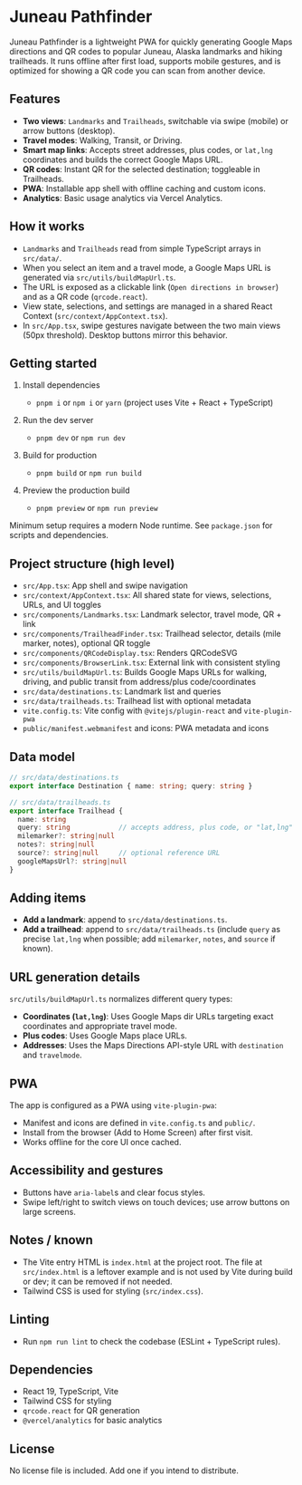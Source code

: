 # Juneau Pathfinder

Juneau Pathfinder is a lightweight PWA for quickly generating Google Maps directions and QR codes to popular Juneau, Alaska landmarks and hiking trailheads. It runs offline after first load, supports mobile gestures, and is optimized for showing a QR code you can scan from another device.

## Features

- **Two views**: `Landmarks` and `Trailheads`, switchable via swipe (mobile) or arrow buttons (desktop).
- **Travel modes**: Walking, Transit, or Driving.
- **Smart map links**: Accepts street addresses, plus codes, or `lat,lng` coordinates and builds the correct Google Maps URL.
- **QR codes**: Instant QR for the selected destination; toggleable in Trailheads.
- **PWA**: Installable app shell with offline caching and custom icons.
- **Analytics**: Basic usage analytics via Vercel Analytics.

## How it works

- `Landmarks` and `Trailheads` read from simple TypeScript arrays in `src/data/`.
- When you select an item and a travel mode, a Google Maps URL is generated via `src/utils/buildMapUrl.ts`.
- The URL is exposed as a clickable link (`Open directions in browser`) and as a QR code (`qrcode.react`).
- View state, selections, and settings are managed in a shared React Context (`src/context/AppContext.tsx`).
- In `src/App.tsx`, swipe gestures navigate between the two main views (50px threshold). Desktop buttons mirror this behavior.

## Getting started

1. Install dependencies

   - `pnpm i` or `npm i` or `yarn` (project uses Vite + React + TypeScript)

2. Run the dev server

   - `pnpm dev` or `npm run dev`

3. Build for production

   - `pnpm build` or `npm run build`

4. Preview the production build

   - `pnpm preview` or `npm run preview`

Minimum setup requires a modern Node runtime. See `package.json` for scripts and dependencies.

## Project structure (high level)

- `src/App.tsx`: App shell and swipe navigation
- `src/context/AppContext.tsx`: All shared state for views, selections, URLs, and UI toggles
- `src/components/Landmarks.tsx`: Landmark selector, travel mode, QR + link
- `src/components/TrailheadFinder.tsx`: Trailhead selector, details (mile marker, notes), optional QR toggle
- `src/components/QRCodeDisplay.tsx`: Renders QRCodeSVG
- `src/components/BrowserLink.tsx`: External link with consistent styling
- `src/utils/buildMapUrl.ts`: Builds Google Maps URLs for walking, driving, and public transit from address/plus code/coordinates
- `src/data/destinations.ts`: Landmark list and queries
- `src/data/trailheads.ts`: Trailhead list with optional metadata
- `vite.config.ts`: Vite config with `@vitejs/plugin-react` and `vite-plugin-pwa`
- `public/manifest.webmanifest` and icons: PWA metadata and icons

## Data model

```ts
// src/data/destinations.ts
export interface Destination { name: string; query: string }

// src/data/trailheads.ts
export interface Trailhead {
  name: string
  query: string            // accepts address, plus code, or "lat,lng"
  milemarker?: string|null
  notes?: string|null
  source?: string|null     // optional reference URL
  googleMapsUrl?: string|null
}
```

## Adding items

- **Add a landmark**: append to `src/data/destinations.ts`.
- **Add a trailhead**: append to `src/data/trailheads.ts` (include `query` as precise `lat,lng` when possible; add `milemarker`, `notes`, and `source` if known).

## URL generation details

`src/utils/buildMapUrl.ts` normalizes different query types:

- **Coordinates (`lat,lng`)**: Uses Google Maps dir URLs targeting exact coordinates and appropriate travel mode.
- **Plus codes**: Uses Google Maps place URLs.
- **Addresses**: Uses the Maps Directions API-style URL with `destination` and `travelmode`.

## PWA

The app is configured as a PWA using `vite-plugin-pwa`:

- Manifest and icons are defined in `vite.config.ts` and `public/`.
- Install from the browser (Add to Home Screen) after first visit.
- Works offline for the core UI once cached.

## Accessibility and gestures

- Buttons have `aria-label`s and clear focus styles.
- Swipe left/right to switch views on touch devices; use arrow buttons on large screens.

## Notes / known

- The Vite entry HTML is `index.html` at the project root. The file at `src/index.html` is a leftover example and is not used by Vite during build or dev; it can be removed if not needed.
- Tailwind CSS is used for styling (`src/index.css`).

## Linting

- Run `npm run lint` to check the codebase (ESLint + TypeScript rules).

## Dependencies

- React 19, TypeScript, Vite
- Tailwind CSS for styling
- `qrcode.react` for QR generation
- `@vercel/analytics` for basic analytics

## License

No license file is included. Add one if you intend to distribute.
